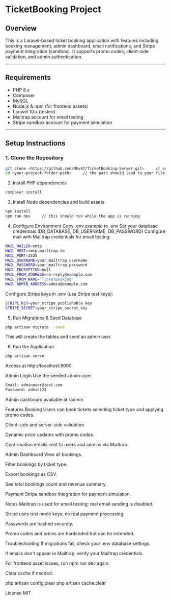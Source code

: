 # TicketBooking Project

## Overview
This is a Laravel-based ticket booking application with features including booking management, admin dashboard, email notifications, and Stripe payment integration (sandbox). It supports promo codes, client-side validation, and admin authentication.

---

## Requirements
- PHP 8.x
- Composer
- MySQL
- Node.js & npm (for frontend assets)
- Laravel 10.x (tested)
- Mailtrap account for email testing
- Stripe sandbox account for payment simulation

---

## Setup Instructions

### 1. Clone the Repository
```bash
git clone <https://github.com/Mkv47/TicketBooking-Server.git>     // or dowmload the .zip file
cd <your-project-folder-path>     // the path should lead to your file (e.g `C:\Users\Username\Desktop\TicketBooking-Server`)
```
2. Install PHP dependencies
```bash
composer install
```
3. Install Node dependencies and build assets
```bash
npm install
npm run dev     // this should run while the app is running 
```
4. Configure Environment
Copy .env.example to .env
Set your database credentials (DB_DATABASE, DB_USERNAME, DB_PASSWORD)
Configure mail with Mailtrap credentials for email testing:

```bash
MAIL_MAILER=smtp
MAIL_HOST=smtp.mailtrap.io
MAIL_PORT=2525
MAIL_USERNAME=your_mailtrap_username
MAIL_PASSWORD=your_mailtrap_password
MAIL_ENCRYPTION=null
MAIL_FROM_ADDRESS=no-reply@example.com
MAIL_FROM_NAME="TicketBooking"
MAIL_ADMIN_ADDRESS=admin@example.com
```

Configure Stripe keys in .env (use Stripe test keys):

```bash
STRIPE_KEY=your_stripe_publishable_key
STRIPE_SECRET=your_stripe_secret_key
```

5. Run Migrations & Seed Database

```bash
php artisan migrate --seed
```
This will create the tables and seed an admin user.

6. Run the Application
```bash
php artisan serve
```
Access at http://localhost:8000

Admin Login
Use the seeded admin user:
```bash
Email: adminuser@text.com
Password: admin123
```
Admin dashboard available at /admin

Features
Booking
Users can book tickets selecting ticket type and applying promo codes.

Client-side and server-side validation.

Dynamic price updates with promo codes.

Confirmation emails sent to users and admins via Mailtrap.

Admin Dashboard
View all bookings.

Filter bookings by ticket type.

Export bookings as CSV.

See total bookings count and revenue summary.

Payment
Stripe sandbox integration for payment simulation.

Notes
Mailtrap is used for email testing; real email sending is disabled.

Stripe uses test mode keys; no real payment processing.

Passwords are hashed securely.

Promo codes and prices are hardcoded but can be extended.

Troubleshooting
If migrations fail, check your .env database settings.

If emails don't appear in Mailtrap, verify your Mailtrap credentials.

For frontend asset issues, run npm run dev again.

Clear cache if needed:

php artisan config:clear
php artisan cache:clear

License
MIT
